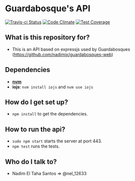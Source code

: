# Guardabosque's API
[![Travis-ci Status](https://travis-ci.org/nadimix/guardabosques-api.svg?branch=master)](https://travis-ci.org/nadimix/guardabosques-api)
[![Code Climate](https://codeclimate.com/github/nadimix/guardabosques-api/badges/gpa.svg)](https://codeclimate.com/github/nadimix/guardabosques-api)
[![Test Coverage](https://codeclimate.com/github/nadimix/guardabosques-api/badges/coverage.svg)](https://codeclimate.com/github/nadimix/guardabosques-api/coverage)

## What is this repository for? ##
* This is an API based on expressjs used by Guardabosques (https://github.com/nadimix/guardabosques-web)

## Dependencies ##
* [**nvm**](https://github.com/creationix/nvm)
* **iojs**: `nvm install iojs` and `nvm use iojs`

## How do I get set up? ##
* `npm install` to get the dependencies.

## How to run the api? ##
* `sudo npm start` starts the server at port 443.
* `npm test` runs the tests.

## Who do I talk to? ##
* Nadim El Taha Santos => @nel_12633
